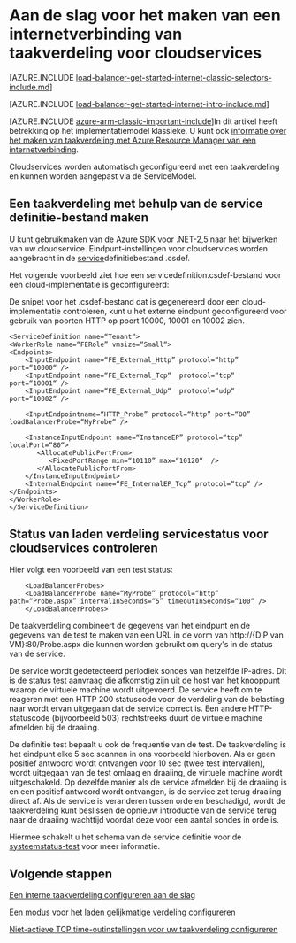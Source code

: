 <properties
   pageTitle="Aan de slag voor het maken van een internetverbinding van taakverdeling in klassieke implementatie model met voor cloudservices | Microsoft Azure"
   description="Informatie over het maken van een internetverbinding van taakverdeling in klassieke implementatiemodel cloudservices"
   services="load-balancer"
   documentationCenter="na"
   authors="sdwheeler"
   manager="carmonm"
   editor=""
   tags="azure-service-management"
/>
<tags
   ms.service="load-balancer"
   ms.devlang="na"
   ms.topic="get-started-article"
   ms.tgt_pltfrm="na"
   ms.workload="infrastructure-services"
   ms.date="03/17/2016"
   ms.author="sewhee" />

# <a name="get-started-creating-an-internet-facing-load-balancer-for-cloud-services"></a>Aan de slag voor het maken van een internetverbinding van taakverdeling voor cloudservices

[AZURE.INCLUDE [load-balancer-get-started-internet-classic-selectors-include.md](../../includes/load-balancer-get-started-internet-classic-selectors-include.md)]

[AZURE.INCLUDE [load-balancer-get-started-internet-intro-include.md](../../includes/load-balancer-get-started-internet-intro-include.md)]

[AZURE.INCLUDE [azure-arm-classic-important-include](../../includes/azure-arm-classic-important-include.md)]In dit artikel heeft betrekking op het implementatiemodel klassieke. U kunt ook [informatie over het maken van taakverdeling met Azure Resource Manager van een internetverbinding](load-balancer-get-started-internet-arm-cli.md).

Cloudservices worden automatisch geconfigureerd met een taakverdeling en kunnen worden aangepast via de ServiceModel.

## <a name="create-a-load-balancer-using-the-service-definition-file"></a>Een taakverdeling met behulp van de service definitie-bestand maken

U kunt gebruikmaken van de Azure SDK voor .NET-2,5 naar het bijwerken van uw cloudservice. Eindpunt-instellingen voor cloudservices worden aangebracht in de [service](https://msdn.microsoft.com/library/azure/gg557553.aspx)definitiebestand .csdef.

Het volgende voorbeeld ziet hoe een servicedefinition.csdef-bestand voor een cloud-implementatie is geconfigureerd:

De snipet voor het .csdef-bestand dat is gegenereerd door een cloud-implementatie controleren, kunt u het externe eindpunt geconfigureerd voor gebruik van poorten HTTP op poort 10000, 10001 en 10002 zien.


    <ServiceDefinition name=“Tenant“>
    <WorkerRole name=“FERole” vmsize=“Small“>
    <Endpoints>
        <InputEndpoint name=“FE_External_Http” protocol=“http” port=“10000“ />
        <InputEndpoint name=“FE_External_Tcp“  protocol=“tcp“  port=“10001“ />
        <InputEndpoint name=“FE_External_Udp“  protocol=“udp“  port=“10002“ />

        <InputEndpointname=“HTTP_Probe” protocol=“http” port=“80” loadBalancerProbe=“MyProbe“ />

        <InstanceInputEndpoint name=“InstanceEP” protocol=“tcp” localPort=“80“>
           <AllocatePublicPortFrom>
              <FixedPortRange min=“10110” max=“10120“  />
           </AllocatePublicPortFrom>
        </InstanceInputEndpoint>
        <InternalEndpoint name=“FE_InternalEP_Tcp” protocol=“tcp“ />
    </Endpoints>
    </WorkerRole>
    </ServiceDefinition>




## <a name="check-load-balancer-health-status-for-cloud-services"></a>Status van laden verdeling servicestatus voor cloudservices controleren


Hier volgt een voorbeeld van een test status:

        <LoadBalancerProbes>
        <LoadBalancerProbe name=“MyProbe” protocol=“http” path=“Probe.aspx” intervalInSeconds=“5” timeoutInSeconds=“100“ />
        </LoadBalancerProbes>

De taakverdeling combineert de gegevens van het eindpunt en de gegevens van de test te maken van een URL in de vorm van http://{DIP van VM}:80/Probe.aspx die kunnen worden gebruikt om query's in de status van de service.

De service wordt gedetecteerd periodiek sondes van hetzelfde IP-adres. Dit is de status test aanvraag die afkomstig zijn uit de host van het knooppunt waarop de virtuele machine wordt uitgevoerd.
De service heeft om te reageren met een HTTP 200 statuscode voor de verdeling van de belasting naar wordt ervan uitgegaan dat de service correct is. Een andere HTTP-statuscode (bijvoorbeeld 503) rechtstreeks duurt de virtuele machine afmelden bij de draaiing.

De definitie test bepaalt u ook de frequentie van de test. De taakverdeling is het eindpunt elke 5 sec scannen in ons voorbeeld hierboven. Als er geen positief antwoord wordt ontvangen voor 10 sec (twee test intervallen), wordt uitgegaan van de test omlaag en draaiing, de virtuele machine wordt uitgeschakeld. Op dezelfde manier als de service afmelden bij de draaiing is en een positief antwoord wordt ontvangen, is de service zet terug draaiing direct af. Als de service is veranderen tussen orde en beschadigd, wordt de taakverdeling kunt beslissen de opnieuw introductie van de service terug naar de draaiing wachttijd voordat deze voor een aantal sondes in orde is.

Hiermee schakelt u het schema van de service definitie voor de [systeemstatus-test](https://msdn.microsoft.com/library/azure/jj151530.aspx) voor meer informatie.

## <a name="next-steps"></a>Volgende stappen

[Een interne taakverdeling configureren aan de slag](load-balancer-get-started-ilb-arm-ps.md)

[Een modus voor het laden gelijkmatige verdeling configureren](load-balancer-distribution-mode.md)

[Niet-actieve TCP time-outinstellingen voor uw taakverdeling configureren](load-balancer-tcp-idle-timeout.md)

